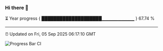 ### Hi there 👋

⏳ Year progress { ████████████████████▁▁▁▁▁▁▁▁▁▁ } 67.74 %

---

⏰ Updated on Fri, 05 Sep 2025 06:17:10 GMT

![Progress Bar CI](https://github.com/Shyam-Makwana/GitHub-Actions-Demo/workflows/Progress%20Bar%20CI/badge.svg)
